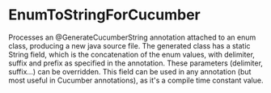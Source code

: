 EnumToStringForCucumber
=======================

Processes an @GenerateCucumberString annotation attached to an enum class, producing a new java source file. The generated class has a static String field, which is the concatenation of the enum values, with delimiter, suffix and prefix as specified in the annotation. These parameters (delimiter, suffix...) can be overridden. This field can be used in any annotation (but most useful in Cucumber annotations), as it's a compile time constant value.
